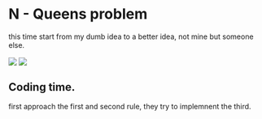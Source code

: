 # N - Queens problem

this time start from my dumb idea to a better idea, not mine but someone else.

<img src="https://user-images.githubusercontent.com/59721339/101376150-3a778400-38d6-11eb-9cef-83eaa0e049b0.png" align="center" />
<img src="https://user-images.githubusercontent.com/59721339/101380039-02bf0b00-38db-11eb-89df-ec69f724dbfd.png" align="center" />

## Coding time.

first approach the first and second rule, they try to implemnent the third.

```cpp

```
